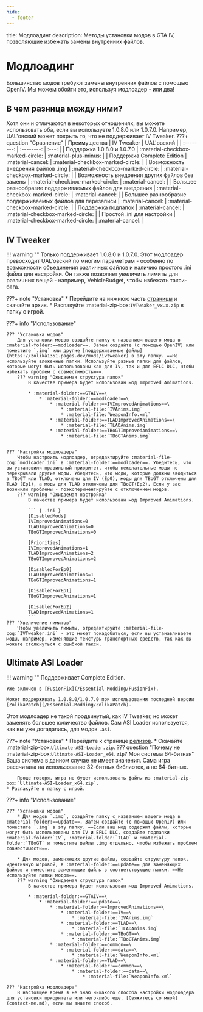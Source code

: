 ```yaml
---
hide:
  - footer
---
```

title: Модлоадинг
description: Методы установки модов в GTA IV, позволяющие избежать замены внутренних файлов.

# Модлоадинг
Большинство модов требуют замены внутренних файлов с помощью OpenIV. Мы можем обойти это, используя модлоадер - или два!

## В чем разница между ними?
Хотя они и отличаются в некоторых отношениях, вы можете использовать оба, если вы используете 1.0.8.0 или 1.0.7.0. Например, UAL'овский может покрыть то, что не поддерживает IV Tweaker.
???+ question "Сравнение"
    | Преимущества | IV Tweaker | UAL'овский |
    | :--------: | :--------: | :---: |
    | Поддержка 1.0.8.0 и 1.0.7.0 | :material-checkbox-marked-circle: | :material-plus-minus: |
    | Поддержка Complete Edition | :material-cancel: | :material-checkbox-marked-circle: |
    |  Возможность внедрения файлов .img | :material-checkbox-marked-circle: | :material-checkbox-marked-circle: |
    | Возможность внедрения других файлов без замены | :material-checkbox-marked-circle: | :material-cancel: |
    | Большее разнообразие поддерживаемых файлов для внедрения | :material-checkbox-marked-circle: | :material-cancel: |
    | Большее разнообразие поддерживаемых файлов для перезаписи | :material-cancel: | :material-checkbox-marked-circle: |
    | Поддержка подпапок | :material-cancel: | :material-checkbox-marked-circle: |
    | Простой .ini для настройки | :material-checkbox-marked-circle: | :material-cancel: |

## IV Tweaker
!!! warning ""
    Только поддерживает 1.0.8.0 и 1.0.7.0.
Этот модлоадер превосходит UAL'овский по многим параметрам - особенно по возможности объединения различных файлов и наличию простого .ini файла для настройки. Он также позволяет увеличить лимиты для различных вещей - например, VehicleBudget, чтобы избежать такси-бага.

???+ note "Установка"
    * Перейдите на нижнюю часть [страницы](https://zolika1351.pages.dev/mods/ivtweaker) и скачайте архив.
    * Распакуйте :material-zip-box:`IVTweaker_vx.x.zip` в папку с игрой.

???+ info "Использование"

    ??? "Установка модов"
        Для установки модов создайте папку с названием вашего мода в :material-folder:==modloader==. Затем создайте (с помощью OpenIV) или поместите `.img` или другие [поддерживаемые файлы](https://zolika1351.pages.dev/mods/ivtweaker) в эту папку. ==Не используйте вложенные папки. Используйте разные папки для файлов, которые могут быть использованы как для IV, так и для EFLC DLC, чтобы избежать проблем с совместимостью==.
        ??? warning "Ожидаемая структура папок"
            В качестве примера будет использован мод Improved Animations.

            * :material-folder:==GTAIV==\
                * :material-folder:==modloader==\
                    * :material-folder:==IVImprovedAnimations==\
                        * :material-file:`IVAnims.img`
                        * :material-file:`WeaponInfo.xml`
                    * :material-folder:==TLADImprovedAnimations==\
                        * :material-file:`TLADAnims.img`
                    * :material-folder:==TBoGTImprovedAnimations==\
                        * :material-file:`TBoGTAnims.img`
                            

    ??? "Настройка модлоадера"
        Чтобы настроить модлоадер, отредактируйте :material-file-cog:`modloader.ini` в :material-folder:==modloader==. Убедитесь, что вы установили правильный приоритет, чтобы нежелательные моды не перекрывали другие моды. Убедитесь, что моды, которые должны вводиться в TBoGT или TLAD, отключены для IV (Ep0), моды для TBoGT отключены для TLAD (Ep1), а моды для TLAD отключены для TBoGT(Ep2). Если у вас возникли проблемы - поэкспериментируйте с отключением модов.
        ??? warning "Ожидаемая настройка"
            В качестве примера будет использован мод Improved Animations.

            ``` { .ini }
            [DisabledMods]
            IVImprovedAnimations=0
            TLADImprovedAnimations=0
            TBoGTImprovedAnimations=0

            [Priorities]
            IVImprovedAnimations=1
            TLADImprovedAnimations=2
            TBoGTImprovedAnimations=2

            [DisabledForEp0]
            TLADImprovedAnimations=1
            TBoGTImprovedAnimations=1

            [DisabledForEp1]
            TBoGTImprovedAnimations=1

            [DisabledForEp2]
            TLADImprovedAnimations=1
            ```
    ??? "Увеличение лимитов"
        Чтобы увеличить лимиты, отредактируйте :material-file-cog:`IVTweaker.ini` - это может понадобиться, если вы устанавливаете моды, например, изменяющие текстуры транспортных средств, так как вы можете столкнуться с ошибкой такси.

## Ultimate ASI Loader
!!! warning ""
    Поддерживает Complete Edition.
    
    Уже включен в [FusionFix](/Essential-Modding/FusionFix).
    
    Может поддерживать 1.0.8.0/1.0.7.0 при использовании последней версии [ZolikaPatch](/Essential-Modding/ZolikaPatch).

Этот модлоадер не такой продвинутый, как IV Tweaker, но может заменять большее количество файлов. Сам ASI Loader используется, как вы уже догадались, для модов `.asi`.

???+ note "Установка"
    * Перейдите к странице [релизов](https://github.com/ThirteenAG/Ultimate-ASI-Loader/releases).
    * Скачайте :material-zip-box:`Ultimate-ASI-Loader.zip`.
    ??? question "Почему не :material-zip-box:`Ultimate-ASI-Loader_x64.zip`? Моя система 64-битная"
        Ваша система в данном случае не имеет значения. Сама игра рассчитана на использование 32-битных библиотек, а не 64-битных.

        Проще говоря, игра не будет использовать файлы из :material-zip-box:`Ultimate-ASI-Loader_x64.zip`.
    * Распакуйте в папку с игрой.

???+ info "Использование"

    ??? "Установка модов"
        * Для модов `.img`, создайте папку с названием вашего мода в :material-folder:==update==. Затем создайте (с помощью OpenIV) или поместите `.img` в эту папку. ==Если ваш мод содержит файлы, которые могут быть использованы для IV и EFLC DLC, создайте подпапки :material-folder:`IV`, :material-folder:`TLAD` и :material-folder:`TBoGT` и поместите файлы .img отдельно, чтобы избежать проблем совместимости==.

        * Для модов, заменяющих другие файлы, создайте структуру папок, идентичную игровой, в :material-folder:==update== для заменяющих файлов и поместите заменяющие файлы в соответствующие папки. ==Не используйте папки модов==.
        ??? warning "Ожидаемая структура папок"
            В качестве примера будет использован мод Improved Animations.

            * :material-folder:==GTAIV==\
                * :material-folder:==update==\
                    * :material-folder:==ImprovedAnimations==\
                        * :material-folder:==IV==\
                            * :material-file:`IVAnims.img`
                        * :material-folder:==TLAD==\
                            * :material-file:`TLADAnims.img`
                        * :material-folder:==TBoGT==\
                            * :material-file:`TBoGTAnims.img`
                    * :material-folder:==common==\
                        * :material-folder:==data==\
                            * :material-file:`WeaponInfo.xml`
                    * :material-folder:==TLAD==\
                        * :material-folder:==common==\
                            * :material-folder:==data==\
                                * :material-file:`WeaponInfo.xml`

    ??? "Настройка модлоадера"
        В настоящее время я не знаю никакого способа настройки модлоадера для установки приоритета или чего-либо еще. [Свяжитесь со мной](contact-me.md), если вы знаете способ.